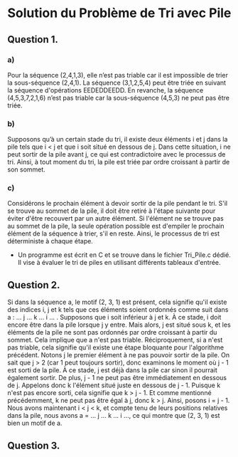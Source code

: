 # Solution du Problème de Tri avec Pile

## Question 1.

### a) 
Pour la séquence (2,4,1,3), elle n’est pas triable car il est impossible de trier la sous-séquence (2,4,1).
La séquence (3,1,2,5,4) peut être triée en suivant la séquence d'opérations EEDEDDEEDD.
En revanche, la séquence (4,5,3,7,2,1,6) n’est pas triable car la sous-séquence (4,5,3) ne peut pas être triée.

### b) 
Supposons qu’à un certain stade du tri, il existe deux éléments i et j dans la pile tels que i < j et que i soit situé en dessous de j. Dans cette situation, i ne peut sortir de la pile avant j, ce qui est contradictoire avec le processus de tri. Ainsi, à tout moment du tri, la pile est triée par ordre croissant à partir de son sommet.

### c) 
Considérons le prochain élément à devoir sortir de la pile pendant le tri. S'il se trouve au sommet de la pile, il doit être retiré à l'étape suivante pour éviter d'être recouvert par un autre élément. Si l'élément ne se trouve pas au sommet de la pile, la seule opération possible est d'empiler le prochain élément de la séquence à trier, s'il en reste. Ainsi, le processus de tri est déterministe à chaque étape.

- Un programme est écrit en C et se trouve dans le fichier Tri_Pile.c dédié. Il vise à évaluer le tri de piles en utilisant différents tableaux d'entrée.

## Question 2.

Si dans la séquence a, le motif (2, 3, 1) est présent, cela signifie qu'il existe des indices i, j et k tels que ces éléments soient ordonnés comme suit dans a : ... j ... k ... i ... .
Supposons que i soit inférieur à j et k. À ce stade, i doit encore être dans la pile lorsque j y entre. Mais alors, j est situé sous k, et les éléments de la pile ne sont pas ordonnés par ordre croissant à partir du sommet. Cela implique que a n'est pas triable.
Réciproquement, si a n'est pas triable, cela signifie qu'il existe une étape bloquante pour l'algorithme précédent. Notons j le premier élément à ne pas pouvoir sortir de la pile. On sait que j > 2 (car 1 peut toujours sortir), donc examinons le moment où j - 1 est sorti de la pile. À ce stade, j est déjà dans la pile car sinon il pourrait également sortir. De plus, j - 1 ne peut pas être immédiatement en dessous de j. Appelons donc k l'élément situé juste en dessous de j - 1.
Puisque k n'est pas encore sorti, cela signifie que k > j - 1. Et comme mentionné précédemment, k ne peut pas être égal à j, donc k > j.
Ainsi, posons i = j - 1. Nous avons maintenant i < j < k, et compte tenu de leurs positions relatives dans la pile, nous avons a = ... j ... k ... i ..., ce qui montre que (2, 3, 1) est bien un motif de a.

## Question 3.
